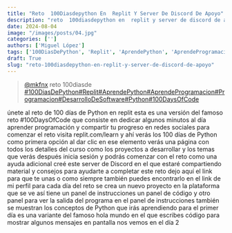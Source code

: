 ```yaml
---
title: "Reto  100Diasdepython En  Replit Y Server De Discord De Apoyo"
description: "reto  100diasdepython en  replit y server de discord de apoyo"
date: 2024-08-04
image: "/images/posts/04.jpg"
categories: ['']
authors: ['Miguel López']
tags: ['100DiasDePython', 'Replit', 'AprendePython', 'AprendeProgramacion', 'Programacion', 'DesarrolloDeSoftware', 'Python', '100DaysOfCode']
draft: True
slug: "reto-100diasdepython-en-replit-y-server-de-discord-de-apoyo"
---
```


<blockquote class="tiktok-embed" cite="{https://www.tiktok.com/@mkfnx/video/7249931007565057286}" data-video-id="7249931007565057286" style="max-width: 605px;min-width: 325px;" > <section> <a target="_blank" title="@mkfnx" href="https://www.tiktok.com/@mkfnx?refer=embed">@mkfnx</a> reto  100diasde </section> <a title="100DiasDePython" target="_blank" href="https://www.tiktok.com/tag/100DiasDePython?refer=embed">#100DiasDePython</a><a title="Replit" target="_blank" href="https://www.tiktok.com/tag/Replit?refer=embed">#Replit</a><a title="AprendePython" target="_blank" href="https://www.tiktok.com/tag/AprendePython?refer=embed">#AprendePython</a><a title="AprendeProgramacion" target="_blank" href="https://www.tiktok.com/tag/AprendeProgramacion?refer=embed">#AprendeProgramacion</a><a title="Programacion" target="_blank" href="https://www.tiktok.com/tag/Programacion?refer=embed">#Programacion</a><a title="DesarrolloDeSoftware" target="_blank" href="https://www.tiktok.com/tag/DesarrolloDeSoftware?refer=embed">#DesarrolloDeSoftware</a><a title="Python" target="_blank" href="https://www.tiktok.com/tag/Python?refer=embed">#Python</a><a title="100DaysOfCode" target="_blank" href="https://www.tiktok.com/tag/100DaysOfCode?refer=embed">#100DaysOfCode</a> </blockquote> <script async src="https://www.tiktok.com/embed.js"></script>

únete al reto de 100 días de Python en replit esta es una versión del famoso reto #100DaysOfCode que consiste en dedicar algunos minutos al día aprender programación y compartir tu progreso en redes sociales para comenzar el reto visita replit.com/learn y ahí verás los 100 días de Python como primera opción al dar clic en ese elemento verás una página con todos los detalles del curso como los proyectos a desarrollar y los temas que verás después inicia sesión y podrás comenzar con el reto como una ayuda adicional creé este server de Discord en el que estaré compartiendo material y consejos para ayudarte a completar este reto dejo aquí el link para que te unas o como siempre también puedes encontrarlo en el link de mi perfil para cada día del reto se crea un nuevo proyecto en la plataforma que se ve así tiene un panel de instrucciones un panel de código y otro panel para ver la salida del programa en el panel de instrucciones también se muestran los conceptos de Python que irás aprendiendo para el primer día es una variante del famoso hola mundo en el que escribes código para mostrar algunos mensajes en pantalla nos vemos en el día 2 